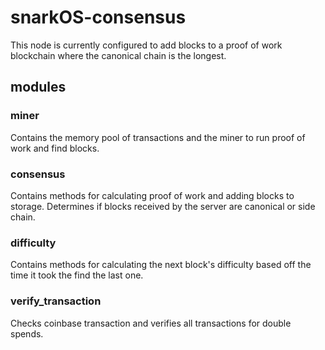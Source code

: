 # snarkOS-consensus

This node is currently configured to add blocks to a proof of work blockchain where the canonical chain is the longest.

## modules

### miner

Contains the memory pool of transactions and the miner to run proof of work and find blocks.

### consensus

Contains methods for calculating proof of work and adding blocks to storage. 
Determines if blocks received by the server are canonical or side chain.

### difficulty

Contains methods for calculating the next block's difficulty based off the time it took the find the last one.

### verify_transaction

Checks coinbase transaction and verifies all transactions for double spends.

